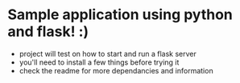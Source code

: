 # Sample application using python and flask! :)

- project will test on how to start and run a flask server
- you'll need to install a few things before trying it
- check the readme for more dependancies and information